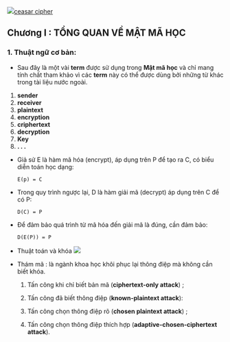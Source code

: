 ![](https://i.imgur.com/jn6pwh6.png)[ceasar cipher](https://en.wikipedia.org/wiki/Caesar_ciph)

## Chương I :  TỔNG QUAN VỀ MẬT MÃ HỌC

### 1. Thuật ngữ cơ bản:
- Sau đây là một vài **term** được sử dụng trong **Mật mã học** và chỉ mang tính chất tham khảo vì các **term** này có thể được dùng bởi những từ khác trong tài liệu nước ngoài.

	

 1. **sender**
 2. **receiver**
 3. **plaintext**
 4. **encryption**
 5. **criphertext**
 6. **decryption**
 7.  **Key**
 8. **. . .**
- Giả sử E là hàm mã hóa (encrypt), áp dụng trên P để tạo ra C, có biểu diễn toán học dạng:

    ```E(p) = C``` 
    
- Trong quy trình ngược lại, D là hàm giải mã (decrypt) áp dụng trên C để có P:

	```D(C) = P```

- Để đảm bảo quá trình từ mã hóa đến giải mã là đúng, cần đảm bảo:
	
	```D(E(P)) = P```
- Thuật toán và khóa
![](https://i.imgur.com/oLZWtDk.jpg)
- Thám mã : là ngành khoa học khôi phục lại thông điệp mà không cần biết khóa.
	 1. Tấn công khi chỉ biết bản mã (**ciphertext-only attack**) ;
	  
	 2. Tấn công đã biết thông điệp (**known-plaintext attack**):
	  
	 3. Tấn công chọn thông điệp rõ (**chosen plaintext attack**) ;
	 
	 4. Tấn công chọn thông điệp thích hợp (**adaptive-chosen-ciphertext attack**).


 


